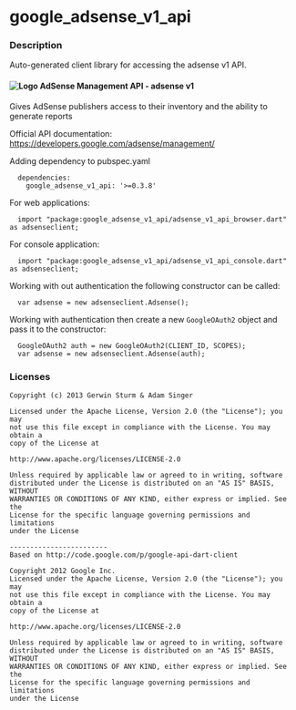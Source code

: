 # google_adsense_v1_api

### Description

Auto-generated client library for accessing the adsense v1 API.

#### ![Logo](http://www.google.com/images/icons/product/adsense-16.png) AdSense Management API - adsense v1

Gives AdSense publishers access to their inventory and the ability to generate reports

Official API documentation: https://developers.google.com/adsense/management/

Adding dependency to pubspec.yaml

```
  dependencies:
    google_adsense_v1_api: '>=0.3.8'
```

For web applications:

```
  import "package:google_adsense_v1_api/adsense_v1_api_browser.dart" as adsenseclient;
```

For console application:

```
  import "package:google_adsense_v1_api/adsense_v1_api_console.dart" as adsenseclient;
```

Working with out authentication the following constructor can be called:

```
  var adsense = new adsenseclient.Adsense();
```

Working with authentication then create a new `GoogleOAuth2` object and pass it to the constructor:


```
  GoogleOAuth2 auth = new GoogleOAuth2(CLIENT_ID, SCOPES);
  var adsense = new adsenseclient.Adsense(auth);
```

### Licenses

```
Copyright (c) 2013 Gerwin Sturm & Adam Singer

Licensed under the Apache License, Version 2.0 (the "License"); you may 
not use this file except in compliance with the License. You may obtain a 
copy of the License at

http://www.apache.org/licenses/LICENSE-2.0

Unless required by applicable law or agreed to in writing, software
distributed under the License is distributed on an "AS IS" BASIS, WITHOUT
WARRANTIES OR CONDITIONS OF ANY KIND, either express or implied. See the
License for the specific language governing permissions and limitations 
under the License

------------------------
Based on http://code.google.com/p/google-api-dart-client

Copyright 2012 Google Inc.
Licensed under the Apache License, Version 2.0 (the "License"); you may 
not use this file except in compliance with the License. You may obtain a
copy of the License at

http://www.apache.org/licenses/LICENSE-2.0

Unless required by applicable law or agreed to in writing, software
distributed under the License is distributed on an "AS IS" BASIS, WITHOUT
WARRANTIES OR CONDITIONS OF ANY KIND, either express or implied. See the
License for the specific language governing permissions and limitations 
under the License

```
